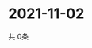 # 2021-11-02
  共 0条

  <!-- BEGIN -->
  <!-- 最后更新时间Tue Nov 02 2021 00:17:26 GMT+0000 (Coordinated Universal Time) -->
  
  <!-- END -->
  
  